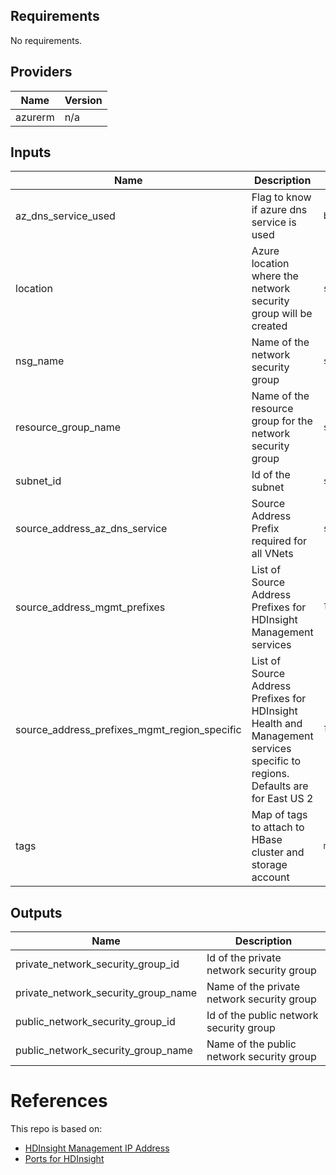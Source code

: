 <!-- BEGINNING OF PRE-COMMIT-TERRAFORM DOCS HOOK -->
## Requirements

No requirements.

## Providers

| Name | Version |
|------|---------|
| azurerm | n/a |

## Inputs

| Name | Description | Type | Default | Required |
|------|-------------|------|---------|:--------:|
| az\_dns\_service\_used | Flag to know if azure dns service is used | `bool` | n/a | yes |
| location | Azure location where the network security group will be created | `string` | n/a | yes |
| nsg\_name | Name of the network security group | `string` | n/a | yes |
| resource\_group\_name | Name of the resource group for the network security group | `string` | n/a | yes |
| subnet\_id | Id of the subnet | `string` | n/a | yes |
| source\_address\_az\_dns\_service | Source Address Prefix required for all VNets | `string` | `"168.63.129.16"` | no |
| source\_address\_mgmt\_prefixes | List of Source Address Prefixes for HDInsight Management services | `list(string)` | <pre>[<br>  "168.61.49.99",<br>  "23.99.5.239",<br>  "168.61.48.131",<br>  "138.91.141.162"<br>]</pre> | no |
| source\_address\_prefixes\_mgmt\_region\_specific | List of Source Address Prefixes for HDInsight Health and Management services specific to regions. Defaults are for East US 2 | `list(string)` | <pre>[<br>  "13.82.225.233",<br>  "40.71.175.99"<br>]</pre> | no |
| tags | Map of tags to attach to HBase cluster and storage account | `map(string)` | `{}` | no |

## Outputs

| Name | Description |
|------|-------------|
| private\_network\_security\_group\_id | Id of the private network security group |
| private\_network\_security\_group\_name | Name of the private network security group |
| public\_network\_security\_group\_id | Id of the public network security group |
| public\_network\_security\_group\_name | Name of the public network security group |

<!-- END OF PRE-COMMIT-TERRAFORM DOCS HOOK -->

# References
This repo is based on:
* [HDInsight Management IP Address](https://docs.microsoft.com/en-us/azure/hdinsight/hdinsight-management-ip-addresses)
* [Ports for HDInsight](https://docs.microsoft.com/en-us/azure/hdinsight/hdinsight-hadoop-port-settings-for-services)
